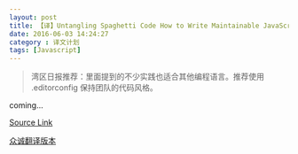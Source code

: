 ```yaml
---
layout: post
title: 【译】Untangling Spaghetti Code How to Write Maintainable JavaScript
date: 2016-06-03 14:24:27
category : 译文计划
tags: [Javascript]
---
```


> 湾区日报推荐：里面提到的不少实践也适合其他编程语言。推荐使用 .editorconfig 保持团队的代码风格。

coming...

[Source Link](https://www.sitepoint.com/write-maintainable-javascript/)

[众诚翻译版本](http://www.zcfy.cc/article/312)

